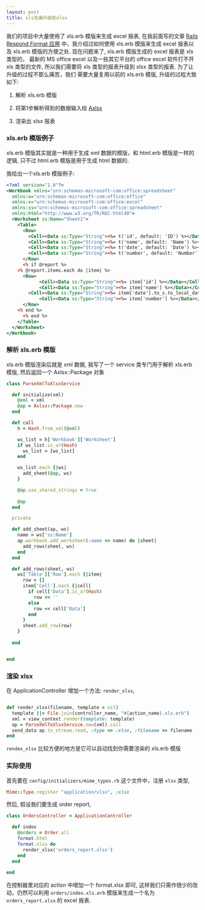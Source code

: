 ```yaml
---
layout: post
title: xls无痛升级到xlsx
---
```


我们的项目中大量使用了 xls.erb 模版来生成 excel 报表, 在我前面写的文章 [Rails Respond Format 应用](/2015/09/07/respond_to_do_format.html) 中，我介绍过如何使用 xls.erb 模版来生成 excel 报表以及 xls.erb 模版的方便之处.
现在问题来了, xls.erb 模版生成的 excel 报表是 xls 类型的， 最新的 MS office excel 以及一些其它平台的 office excel 软件打不开 xls 类型的文件, 所以我们需要将 xls 类型的报表升级到 xlsx 类型的报表. 为了让升级的过程不那么痛苦，我们
需要大量复用以前的 xls.erb 模版, 升级的过程大致如下:

1. 解析 xls.erb 模版

2. 将第1步解析得到的数据输入给 [Axlsx](https://github.com/randym/axlsx)

3. 渲染出 xlsx 报表


### xls.erb 模版例子

xls.erb 模版其实就是一种用于生成 xml 数据的模版，和 html.erb 模版是一样的逻辑, 只不过 html.erb 模版是用于生成 html 数据的. 

我给出一个xls.erb 模版例子:

```xml
<?xml version="1.0"?>
<Workbook xmlns="urn:schemas-microsoft-com:office:spreadsheet"
  xmlns:o="urn:schemas-microsoft-com:office:office"
  xmlns:x="urn:schemas-microsoft-com:office:excel"
  xmlns:ss="urn:schemas-microsoft-com:office:spreadsheet"
  xmlns:html="http://www.w3.org/TR/REC-html40">
  <Worksheet ss:Name="Sheet1">
    <Table>
      <Row>
        <Cell><Data ss:Type="String"><%= t('id', default: 'ID') %></Data></Cell>
        <Cell><Data ss:Type="String"><%= t('name', default: 'Name') %></Data></Cell>
        <Cell><Data ss:Type="String"><%= t('date', default: 'Date') %></Data></Cell>
        <Cell><Data ss:Type="String"><%= t('number', default: 'Number') %></Data></Cell>
      </Row>
      <% if @report %>
	<% @report.items.each do |item| %>
	  <Row>
            <Cell><Data ss:Type="String"><%= item['id'] %></Data></Cell>
            <Cell><Data ss:Type="String"><%= item['name'] %></Data></Cell>
	    <Cell><Data ss:Type="String"><%= item['date'].to_s.to_local_date %></Data></Cell>
            <Cell><Data ss:Type="String"><%= item['number'] %></Data></Cell>
	  </Row>
	<% end %>
      <% end %>
    </Table>
  </Worksheet>
</Workbook>
```

### 解析 xls.erb 模版

xls.erb 模版渲染后就是 xml 数据, 我写了一个 service 类专门用于解析 xls.erb 模版, 然后返回一个 Axlsx::Package 对象

```ruby
class ParseXmlToXlsxService

  def initialize(xml)
    @xml = xml
    @ap = Axlsx::Package.new
  end

  def call
    h = Hash.from_xml(@xml)

    ws_list = h['Workbook']['Worksheet']
    if ws_list.is_a?(Hash)
      ws_list = [ws_list]
    end

    ws_list.each {|ws|
      add_sheet(@ap, ws)
    }

    @ap.use_shared_strings = true
    
    @ap
  end

  private

  def add_sheet(ap, ws)
    name = ws['ss:Name']
    ap.workbook.add_worksheet(:name => name) do |sheet|
      add_rows(sheet, ws)
    end
  end

  def add_rows(sheet, ws)
    ws['Table']['Row'].each {|item|
      row = []
      item['Cell'].each {|cell|
        if cell['Data'].is_a?(Hash)
          row << ''
        else
          row << cell['Data']
        end
      }
      sheet.add_row(row)
    }
    
  end


end
```

### 渲染 xlsx

在 ApplicationController 增加一个方法: `render_xlsx`,

```ruby

def render_xlsx(filename, template = nil)
  template ||= File.join(controller_name, "#{action_name}.xls.erb")
  xml = view_context.render(template: template)
  ap = ParseXmlToXlsxService.new(xml).call
  send_data ap.to_stream.read, :type => :xlsx, :filename => filename
end

```

`rendex_xlsx` 比较方便的地方是它可以自动找到你需要渲染的 xls.erb 模版


### 实际使用

首先要在 `config/initializers/mime_types.rb` 这个文件中，注册 `xlsx` 类型,

```ruby
Mime::Type.register "application/xlsx", :xlsx
```

然后, 假设我们要生成 order report,

```ruby
class OrdersController < ApplicationController

  def index
    @orders = Order.all
	format.html
	format.xlsx do
	  render_xlsx('orders_report.xlsx')
	end
  end
  
end

```

在控制器里对应的 action 中增加一个 format.xlsx 即可, 这样我们只需作很少的改动，仍然可以利用 `orders/index.xls.erb` 模版来生成一个名为 `orders_report.xlsx` 的 excel 报表.


